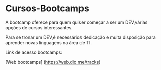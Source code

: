 # Cursos-Bootcamps
A bootcamp oferece para quem quiser começar a ser um DEV,várias opções de cursos interessantes.

Para se tronar um DEV,é necessários dedicação e muita disposição para aprender novas linguagens na área de TI.

Link de acesso bootcamps:

[Web bootcamps] (https://web.dio.me/tracks)

